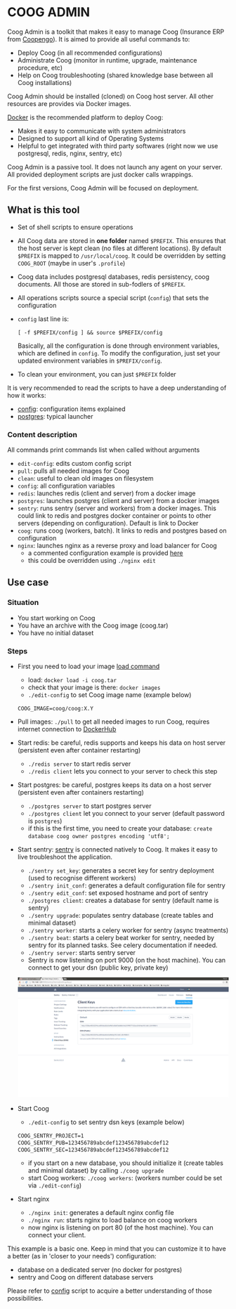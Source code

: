 # COOG ADMIN

Coog Admin is a toolkit that makes it easy to manage Coog (Insurance ERP from
[Coopengo](http://www.coopengo.com)). It is aimed to provide all useful commands to:

- Deploy Coog (in all recommended configurations)
- Administrate Coog (monitor in runtime, upgrade, maintenance procedure, etc)
- Help on Coog troubleshooting (shared knowledge base between all Coog
  installations)

Coog Admin should be installed (cloned) on Coog host server. All other resources
are provides via Docker images.

[Docker](https://www.docker.com/) is the recommended platform to deploy Coog:

- Makes it easy to communicate with system administrators
- Designed to support all kind of Operating Systems
- Helpful to get integrated with third party softwares (right now we use
  postgresql, redis, nginx, sentry, etc)

Coog Admin is a passive tool. It does not launch any agent on your server. All
provided deployment scripts are just docker calls wrappings.

For the first versions, Coog Admin will be focused on deployment.

## What is this tool

- Set of shell scripts to ensure operations
- All Coog data are stored in **one folder** named `$PREFIX`. This ensures
  that the host server is kept clean (no files at different locations).
  By default `$PREFIX` is mapped to `/usr/local/coog`. It could be overridden
  by setting `COOG_ROOT` (maybe in user's `.profile`)
- Coog data includes postgresql databases, redis persistency, coog documents.
  All those are stored in sub-fodlers of `$PREFIX`.
- All operations scripts source a special script (`config`) that sets the
  configuration
- `config` last line is:

  ```
  [ -f $PREFIX/config ] && source $PREFIX/config
  ```
  Basically, all the configuration is done through environment variables, which
  are defined in `config`. To modify the configuration, just set your updated
  environment variables in `$PREFIX/config`.
- To clean your environment, you can just `$PREFIX` folder

It is very recommended to read the scripts to have a deep understanding of how
it works:

- [config](https://github.com/coopengo/coog-admin/blob/master/config): configuration
  items explained
- [postgres](https://github.com/coopengo/coog-admin/blob/master/postgres):
  typical launcher

### Content description

All commands print commands list when called without arguments

- `edit-config`: edits custom config script
- `pull`: pulls all needed images for Coog
- `clean`: useful to clean old images on filesystem
- `config`: all configuration variables
- `redis`: launches redis (client and server) from a docker image
- `postgres`: launches postgres (client and server) from a docker images
- `sentry`: runs sentry (server and workers) from a docker images. This could link
  to redis and postgres docker container or points to other servers (depending
  on configuration). Default is link to Docker
- `coog`: runs coog (workers, batch). It links to redis and postgres based on
  configuration
- `nginx`: launches nginx as a reverse proxy and load balancer for Coog
    - a commented configuration example is provided [here](https://github.com/coopengo/coog-admin/blob/master/defaults/nginx.conf)
    - this could be overridden using `./nginx edit`

## Use case

### Situation

- You start working on Coog
- You have an archive with the Coog image (coog.tar)
- You have no initial dataset

### Steps

- First you need to load your image [load command](https://docs.docker.com/engine/reference/commandline/load/)
    - load: `docker load -i coog.tar`
    - check that your image is there: `docker images`
    - `./edit-config` to set Coog image name (example below)

    ```
    COOG_IMAGE=coog/coog:X.Y
    ```

- Pull images: `./pull` to get all needed images to run Coog, requires internet
    connection to [DockerHub](https://hub.docker.com/)

- Start redis: be careful, redis supports and keeps his data on host server
  (persistent even after container restarting)
    - `./redis server` to start redis server
    - `./redis client` lets you connect to your server to check this step

- Start postgres: be careful, postgres keeps its data on a host server
  (persistent even after containers restarting)
    - `./postgres server` to start postgres server
    - `./postgres client` let you connect to your server (default password is `postgres`)
    - if this is the first time, you need to create your database:
      `create database coog owner postgres encoding 'utf8';`

- Start sentry: [sentry](https://getsentry.com/welcome/) is connected natively to Coog.
  It makes it easy to live troubleshoot the application.
    - `./sentry set_key`: generates a secret key for sentry deployment (used to
      recognise different workers)
    - `./sentry init_conf`: generates a default configuration file for sentry
    - `./sentry edit_conf`: set exposed hostname and port of sentry
    - `./postgres client`: creates a database for sentry (default name is sentry)
    - `./sentry upgrade`: populates sentry database (create tables and minimal dataset)
    - `./sentry worker`: starts a celery worker for sentry (async treatments)
    - `./sentry beat`: starts a celery beat worker for sentry, needed by sentry
        for its planned tasks. See celery documentation if needed.
    - `./sentry server`: starts sentry server
    - Sentry is now listening on port 9000 (on the host machine). You can
      connect to get your dsn (public key, private key)

    ![sentry-dsn](./img/sentry.png)

- Start Coog
    - `./edit-config` to set sentry dsn keys (example below)

    ```
    COOG_SENTRY_PROJECT=1
    COOG_SENTRY_PUB=123456789abcdef123456789abcdef12
    COOG_SENTRY_SEC=123456789abcdef123456789abcdef12
    ```

    - if you start on a new database, you should initialize it (create tables
      and minimal dataset) by calling `./coog upgrade`
    - start Coog workers: `./coog workers`: (workers number could be set via `./edit-config`)

- Start nginx
    - `./nginx init`: generates a default nginx config file
    - `./nginx run`: starts nginx to load balance on coog workers
    - now nginx is listening on port 80 (of the host machine). You can connect your client.

This example is a basic one. Keep in mind that you can customize it to have a
better (as in 'closer to your needs') configuration:
- database on a dedicated server (no docker for postgres)
- sentry and Coog on different database servers

Please refer to [config](https://github.com/coopengo/coog-admin/blob/master/config)
script to acquire a better understanding of those possibilities.
